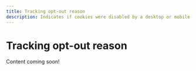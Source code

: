 ```yaml
---
title: Tracking opt-out reason
description: Indicates if cookies were disabled by a desktop or mobile browser.
---
```


# Tracking opt-out reason

Content coming soon!
